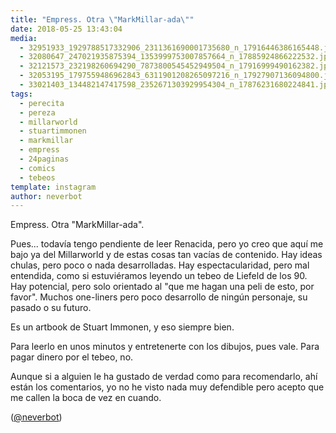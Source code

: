 ```yaml
---
title: "Empress. Otra \"MarkMillar-ada\""
date: 2018-05-25 13:43:04
media: 
  - 32951933_1929788517332906_2311361690001735680_n_17916446386165448.jpg
  - 32080647_247021935875394_1353999753007857664_n_17885924866222532.jpg
  - 32121573_232198260694290_7873800545452949504_n_17916999490162382.jpg
  - 32053195_1797559486962843_6311901208265097216_n_17927907136094800.jpg
  - 33021403_134482147417598_2352671303929954304_n_17876231680224841.jpg
tags: 
  - perecita
  - pereza
  - millarworld
  - stuartimmonen
  - markmillar
  - empress
  - 24paginas
  - comics
  - tebeos
template: instagram
author: neverbot
---
```


Empress. Otra "MarkMillar-ada".


Pues... todavía tengo pendiente de leer Renacida, pero yo creo que aquí me bajo ya del Millarworld y de estas cosas tan vacías de contenido. Hay ideas chulas, pero poco o nada desarrolladas. Hay espectacularidad, pero mal entendida, como si estuviéramos leyendo un tebeo de Liefeld de los 90. Hay potencial, pero solo orientado al "que me hagan una peli de esto, por favor". Muchos one-liners pero poco desarrollo de ningún personaje, su pasado o su futuro.


Es un artbook de Stuart Immonen, y eso siempre bien.


Para leerlo en unos minutos y entretenerte con los dibujos, pues vale. Para pagar dinero por el tebeo, no.


Aunque si a alguien le ha gustado de verdad como para recomendarlo, ahí están los comentarios, yo no he visto nada muy defendible pero acepto que me callen la boca de vez en cuando.


([@neverbot](https://instagram.com/neverbot))

